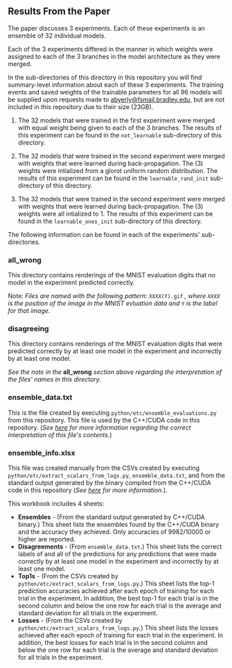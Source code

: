 ## Results From the Paper

The paper discusses 3 experiments.
Each of these experiments is an ensemble of 32 individual models.

Each of the 3 experiments differed in the manner in which weights were assigned to each of the 3 branches in the model architecture as they were merged.

In the sub-directories of this directory in this repository you will find summary-level information about each of these 3 experiments.
The training events and saved weights of the trainable parameters for all 96 models will be supplied upon requests made to abyerly@fsmail.bradley.edu, but are not included in this repository due to their size (23GB).

1. The 32 models that were trained in the first experiment were merged with equal weight being given to each of the 3 branches.  The results of this experiment can be found in the ``not_learnable`` sub-directory of this directory.

2. The 32 models that were trained in the second experiment were merged with weights that were learned during back-propagation.  The (3) weights were intialized from a glorot uniform random distribution.  The results of this experiment can be found in the ``learnable_rand_init`` sub-directory of this directory.

3. The 32 models that were trained in the second experiment were merged with weights that were learned during back-propagation.  The (3) weights were all intialized to 1.  The results of this experiment can be found in the ``learnable_ones_init`` sub-directory of this directory.

The following information can be found in each of the experiments' sub-directories.

### all_wrong
This directory contains renderings of the MNIST evaluation digits that no model in the experiment predicted correctly.

Note: _Files are named with the following  pattern:_ ``XXXX(Y).gif`` _, where _``XXXX``_ is the position of the image in the MNIST evluation data and_ ``Y`` _is the label for that image._

### disagreeing
This directory contains renderings of the MNIST evaluation digits that were predicted correctly by at least one model in the experiment and incorrectly by at least one model.

_See the note in the_ **all_wrong** _section above regarding the interpretation of the files' names in this directory._

### ensemble_data.txt
This is the file created by executing ``python/etc/ensemble_evaluations.py`` from this repository.
This file is used by the C++/CUDA code in this repository. (_See [here](../C%2B%2B#evaluating-ensemble-model-combinations) for more information regarding the correct interpretation of this file's contents._)

### ensemble_info.xlsx
This file was created manually from the CSVs created by executing ``python/etc/extract_scalars_from_logs.py``, ``ensemble_data.txt``, and from the standard output generated by the binary compiled from the C++/CUDA code in this repository (_See [here](../C%2B%2B#evaluating-ensemble-model-combinations) for more information._).

This workbook includes 4 sheets:
- **Ensembles** - (From the standard output generated by C++/CUDA binary.)  This sheet lists the ensembles found by the C++/CUDA binary and the accuracy they achieved.  Only accuracies of 9982/10000 or higher are reported.
- **Disagreements** - (From ``ensemble_data.txt``.)  This sheet lists the correct labels of and all of the predictions for any predictions that were made correctly by at least one model in the experiment and incorrectly by at least one model.
- **Top1s** - (From the CSVs created by ``python/etc/extract_scalars_from_logs.py``.) This sheet lists the top-1 prediction accuracies achieved after each epoch of training for each trial in the experiment.  In addition, the best top-1 for each trial is in the second column and below the one row for each trial is the average and standard deviation for all trials in the experiment.
- **Losses** - (From the CSVs created by ``python/etc/extract_scalars_from_logs.py``.) This sheet lists the losses achieved after each epoch of training for each trial in the experiment.  In addition, the best losses for each trial is in the second column and below the one row for each trial is the average and standard deviation for all trials in the experiment.
